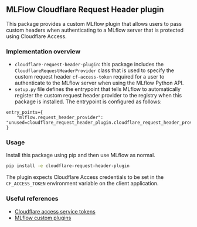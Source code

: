 ## MLFlow Cloudflare Request Header plugin

This package provides a custom MLflow plugin that allows users to pass custom headers when authenticating to a MLflow server that is protected using Cloudflare Access.


### Implementation overview
* `cloudflare-request-header-plugin`: this package includes the `CloudflareRequestHeaderProvider` class that is used to specify the custom request header `cf-access-token` required for a user to authenticate to the MLflow server when using the MLflow Python API.
* `setup.py` file defines the entrypoint that tells MLflow to automatically register the custom request header provider to the registry when this package is installed. The entrypoint is configured as follows:

```
entry_points={
    "mlflow.request_header_provider": "unused=cloudflare_request_header_plugin.cloudflare_request_header_provider:CloudflareRequestHeaderProvider"
}
```

### Usage

Install this package using pip and then use MLflow as normal.

```bash
pip install -e cloudflare-request-header-plugin
```

The plugin expects Cloudflare Access credentials to be set in the `CF_ACCESS_TOKEN` environment variable on the client application.


### Useful references
- [Cloudflare access service tokens](https://blog.cloudflare.com/give-your-automated-services-credentials-with-access-service-tokens/)
- [MLflow custom plugins](https://www.mlflow.org/docs/latest/plugins.html#defining-a-plugin)
